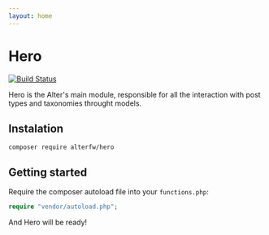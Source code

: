 ```yaml
---
layout: home
---
```


Hero
=========

[![Build Status](https://travis-ci.org/alterfw/hero.svg?branch=master)](https://travis-ci.org/alterfw/hero)

Hero is the Alter's main module, responsible for all the interaction with post types and taxonomies throught models.

## Instalation

    composer require alterfw/hero

## Getting started

Require the composer autoload file into your `functions.php`:

```php
require "vendor/autoload.php";
```

And Hero will be ready!
